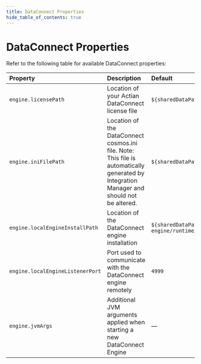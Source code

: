 ```yaml
---
title: DataConnect Properties
hide_table_of_contents: true
---
```


# DataConnect Properties

Refer to the following table for available DataConnect properties:

| Property| Description| Default |
| :--- | :--- | :--- |
| `engine.licensePath` | Location of your Actian DataConnect license file | `${sharedDataPath}/license/cosmos.slc` |
| `engine.iniFilePath` | Location of the DataConnect cosmos.ini file. Note: This file is automatically generated by Integration Manager and should not be altered. | `${sharedDataPath}/conf/cosmos.ini` |
| `engine.localEngineInstallPath` | Location of the DataConnect engine installation | `${sharedDataPath}/di-standalone-engine/runtime/di9` |
| `engine.localEngineListenerPort` | Port used to communicate with the DataConnect engine remotely | `4999` |
| `engine.jvmArgs` | Additional JVM arguments applied when starting a new DataConnect Engine | — |



